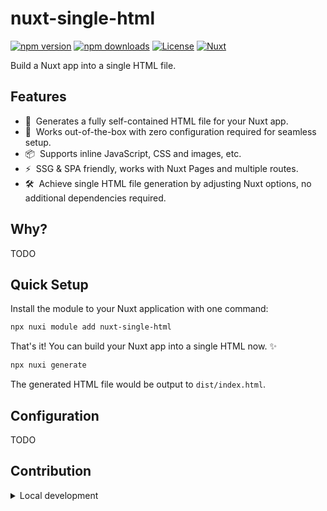 # nuxt-single-html

[![npm version][npm-version-src]][npm-version-href]
[![npm downloads][npm-downloads-src]][npm-downloads-href]
[![License][license-src]][license-href]
[![Nuxt][nuxt-src]][nuxt-href]

Build a Nuxt app into a single HTML file.

## Features

<!-- Highlight some of the features your module provide here -->
- 📄 &nbsp;Generates a fully self-contained HTML file for your Nuxt app.
- 🚀 &nbsp;Works out-of-the-box with zero configuration required for seamless setup.
- 📦 &nbsp;Supports inline JavaScript, CSS and images, etc.
- ⚡ &nbsp;SSG & SPA friendly, works with Nuxt Pages and multiple routes.
- 🛠️ &nbsp;Achieve single HTML file generation by adjusting Nuxt options, no additional dependencies required.

## Why?

TODO

## Quick Setup

Install the module to your Nuxt application with one command:

```bash
npx nuxi module add nuxt-single-html
```

That's it! You can build your Nuxt app into a single HTML now. ✨

```bash
npx nuxi generate
```

The generated HTML file would be output to `dist/index.html`.

## Configuration

TODO

## Contribution

<details>
  <summary>Local development</summary>
  
  ```bash
  # Install dependencies
  pnpm install
  
  # Generate type stubs
  pnpm run dev:prepare
  
  # Develop with the playground
  pnpm run play
  
  # Build the playground with single-html module
  pnpm run play:generate
  
  # Run ESLint
  pnpm run lint
  
  # Release new version
  pnpm run release
  ```

</details>


<!-- Badges -->
[npm-version-src]: https://img.shields.io/npm/v/nuxt-single-html/latest.svg?style=flat&colorA=020420&colorB=00DC82
[npm-version-href]: https://npmjs.com/package/nuxt-single-html

[npm-downloads-src]: https://img.shields.io/npm/dm/nuxt-single-html.svg?style=flat&colorA=020420&colorB=00DC82
[npm-downloads-href]: https://npmjs.com/package/nuxt-single-html

[license-src]: https://img.shields.io/npm/l/nuxt-single-html.svg?style=flat&colorA=020420&colorB=00DC82
[license-href]: https://npmjs.com/package/nuxt-single-html

[nuxt-src]: https://img.shields.io/badge/Nuxt-020420?logo=nuxt.js
[nuxt-href]: https://nuxt.com
